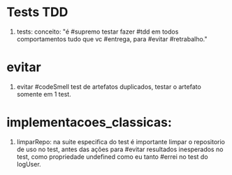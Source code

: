 # Tests TDD

1. tests:
  conceito: "é #supremo testar fazer #tdd em todos comportamentos tudo que vc #entrega, para #evitar #retrabalho."


# evitar
1. evitar #codeSmell test de artefatos duplicados, testar o artefato somente em 1 test.

# implementacoes_classicas:
1. limparRepo: na suite especifica do test é importante limpar o repositorio de uso no test, antes das ações para #evitar resultados inesperados no test,  como propriedade undefined como eu tanto #errei no test do logUser.

